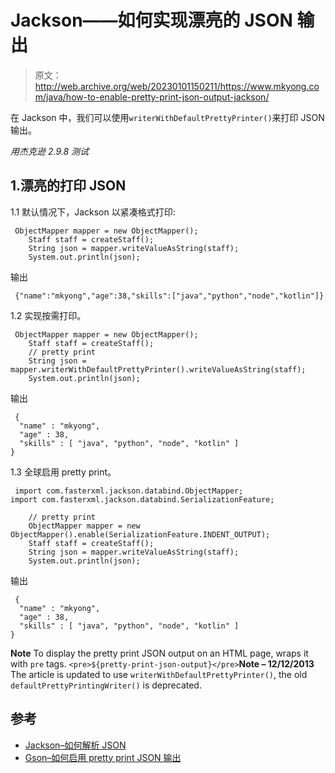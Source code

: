 # Jackson——如何实现漂亮的 JSON 输出

> 原文：<http://web.archive.org/web/20230101150211/https://www.mkyong.com/java/how-to-enable-pretty-print-json-output-jackson/>

在 Jackson 中，我们可以使用`writerWithDefaultPrettyPrinter()`来打印 JSON 输出。

*用杰克逊 2.9.8 测试*

## 1.漂亮的打印 JSON

1.1 默认情况下，Jackson 以紧凑格式打印:

```
 ObjectMapper mapper = new ObjectMapper();
	Staff staff = createStaff();
	String json = mapper.writeValueAsString(staff);
	System.out.println(json); 
```

输出

```
 {"name":"mkyong","age":38,"skills":["java","python","node","kotlin"]} 
```

1.2 实现按需打印。

```
 ObjectMapper mapper = new ObjectMapper();
	Staff staff = createStaff();
	// pretty print
	String json = mapper.writerWithDefaultPrettyPrinter().writeValueAsString(staff);
	System.out.println(json); 
```

输出

```
 {
  "name" : "mkyong",
  "age" : 38,
  "skills" : [ "java", "python", "node", "kotlin" ]
} 
```

1.3 全球启用 pretty print。

```
 import com.fasterxml.jackson.databind.ObjectMapper;
import com.fasterxml.jackson.databind.SerializationFeature;

	// pretty print
	ObjectMapper mapper = new ObjectMapper().enable(SerializationFeature.INDENT_OUTPUT);
	Staff staff = createStaff();
	String json = mapper.writeValueAsString(staff);
	System.out.println(json); 
```

输出

```
 {
  "name" : "mkyong",
  "age" : 38,
  "skills" : [ "java", "python", "node", "kotlin" ]
} 
```

**Note**
To display the pretty print JSON output on an HTML page, wraps it with `pre` tags.
`<pre>${pretty-print-json-output}</pre>`**Note – 12/12/2013**
The article is updated to use `writerWithDefaultPrettyPrinter()`, the old `defaultPrettyPrintingWriter()` is deprecated.

## 参考

*   [Jackson–如何解析 JSON](http://web.archive.org/web/20220803152933/https://www.mkyong.com/java/jackson-how-to-parse-json/)
*   [Gson–如何启用 pretty print JSON 输出](http://web.archive.org/web/20220803152933/https://www.mkyong.com/java/how-to-enable-pretty-print-json-output-gson/)

<input type="hidden" id="mkyong-current-postId" value="9947">